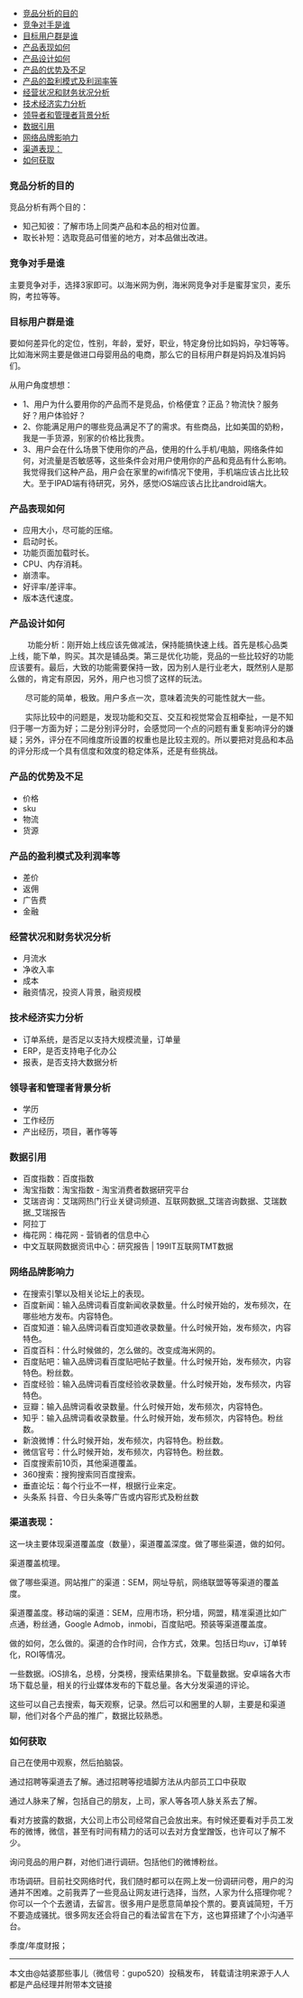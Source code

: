 

- [竞品分析的目的](#竞品分析的目的)
- [竞争对手是谁](#竞争对手是谁)
- [目标用户群是谁](#目标用户群是谁)
- [产品表现如何](#产品表现如何)
- [产品设计如何](#产品设计如何)
- [产品的优势及不足](#产品的优势及不足)
- [产品的盈利模式及利润率等](#产品的盈利模式及利润率等)
- [经营状况和财务状况分析](#经营状况和财务状况分析)
- [技术经济实力分析](#技术经济实力分析)
- [领导者和管理者背景分析](#领导者和管理者背景分析)
- [数据引用](#数据引用)
- [网络品牌影响力](#网络品牌影响力)
- [渠道表现：](#渠道表现)
- [如何获取](#如何获取)



### 竞品分析的目的

竞品分析有两个目的：

- 知己知彼：了解市场上同类产品和本品的相对位置。
- 取长补短：选取竞品可借鉴的地方，对本品做出改进。

### 竞争对手是谁

主要竞争对手，选择3家即可。以海米网为例，海米网竞争对手是蜜芽宝贝，麦乐购，考拉等等。

### 目标用户群是谁

要如何差异化的定位，性别，年龄，爱好，职业，特定身份比如妈妈，孕妇等等。比如海米网主要是做进口母婴用品的电商，那么它的目标用户群是妈妈及准妈妈们。

从用户角度想想：

- 1、用户为什么要用你的产品而不是竞品，价格便宜？正品？物流快？服务好？用户体验好？
- 2、你能满足用户的哪些竞品满足不了的需求。有些商品，比如美国的奶粉，我是一手货源，别家的价格比我贵。
- 3、用户会在什么场景下使用你的产品，使用的什么手机/电脑，网络条件如何，对流量是否敏感等，这些条件会对用户使用你的产品和竞品有什么影响。我觉得我们这种产品，用户会在家里的wifi情况下使用，手机端应该占比比较大。至于IPAD端有待研究，另外，感觉iOS端应该占比比android端大。
　　
### 产品表现如何

- 应用大小，尽可能的压缩。
- 启动时长。
- 功能页面加载时长。
- CPU、内存消耗。
- 崩溃率。
- 好评率/差评率。
- 版本迭代速度。

### 产品设计如何
　　
功能分析：刚开始上线应该先做减法，保持能搞快速上线。首先是核心品类上线，能下单，购买。其次是铺品类。第三是优化功能，竞品的一些比较好的功能应该要有。最后，大致的功能需要保持一致，因为别人是行业老大，既然别人是那么做的，肯定有原因，另外，用户也习惯了这样的玩法。

　　尽可能的简单，极致。用户多点一次，意味着流失的可能性就大一些。

　　实际比较中的问题是，发现功能和交互、交互和视觉常会互相牵扯，一是不知归于哪一方面为好；二是分别评分时，会感觉同一个点的问题有重复影响评分的嫌疑；另外，评分在不同维度所设置的权重也是比较主观的。所以要把对竞品和本品的评分形成一个具有信度和效度的稳定体系，还是有些挑战。

### 产品的优势及不足

- 价格
- sku
- 物流
- 货源

### 产品的盈利模式及利润率等

- 差价
- 返佣
- 广告费
- 金融

### 经营状况和财务状况分析

- 月流水
- 净收入率
- 成本
- 融资情况，投资人背景，融资规模

### 技术经济实力分析

- 订单系统，是否足以支持大规模流量，订单量
- ERP，是否支持电子化办公
- 报表，是否支持大数据分析

### 领导者和管理者背景分析

- 学历
- 工作经历
- 产出经历，项目，著作等等

### 数据引用
- 百度指数：百度指数
- 淘宝指数：淘宝指数 - 淘宝消费者数据研究平台
- 艾瑞咨询：艾瑞网热门行业关键词频道、互联网数据_艾瑞咨询数据、艾瑞数据_艾瑞报告
- 阿拉丁
- 梅花网：梅花网 - 营销者的信息中心
- 中文互联网数据资讯中心：研究报告 | 199IT互联网TMT数据

### 网络品牌影响力

- 在搜索引擎以及相关论坛上的表现。
- 百度新闻：输入品牌词看百度新闻收录数量。什么时候开始的，发布频次，在哪些地方发布。内容特色。
- 百度知道：输入品牌词看百度知道收录数量。什么时候开始，发布频次，内容特色。
- 百度百科：什么时候做的，怎么做的。改变成海米网的。
- 百度贴吧：输入品牌词看百度贴吧帖子数量。什么时候开始，发布频次，内容特色。粉丝数。
- 百度经验：输入品牌词看百度经验收录数量。什么时候开始，发布频次，内容特色。
- 豆瓣：输入品牌词看收录数量。什么时候开始，发布频次，内容特色。
- 知乎：输入品牌词看收录数量。什么时候开始，发布频次，内容特色。粉丝数。
- 新浪微博：什么时候开始，发布频次，内容特色。粉丝数。
- 微信官号：什么时候开始，发布频次，内容特色。粉丝数。
- 百度搜索前10页，其他渠道覆盖。
- 360搜索：搜狗搜索同百度搜索。
- 垂直论坛：每个行业不一样，根据行业来定。
- 头条系 抖音、今日头条等广告或内容形式及粉丝数
　　
### 渠道表现：

这一块主要体现渠道覆盖度（数量），渠道覆盖深度。做了哪些渠道，做的如何。

渠道覆盖梳理。

做了哪些渠道。网站推广的渠道：SEM，网址导航，网络联盟等等渠道的覆盖度。

渠道覆盖度。移动端的渠道：SEM，应用市场，积分墙，网盟，精准渠道比如广点通，粉丝通，Google Admob，inmobi，百度贴吧。预装等渠道覆盖度。

做的如何，怎么做的。渠道的合作时间，合作方式，效果。包括日均uv，订单转化，ROI等情况。

一些数据。iOS排名，总榜，分类榜，搜索结果排名。下载量数据。安卓端各大市场下载总量，相关的行业媒体发布的下载总量。各大分发渠道的评论。

这些可以自己去搜索，每天观察，记录。然后可以和圈里的人聊，主要是和渠道聊，他们对各个产品的推广，数据比较熟悉。

### 如何获取

自己在使用中观察，然后拍脑袋。

通过招聘等渠道去了解。通过招聘等挖墙脚方法从内部员工口中获取

通过人脉来了解，包括自己的朋友，上司，家人等各项人脉关系去了解。

看对方披露的数据，大公司上市公司经常自己会放出来。有时候还要看对手员工发布的微博，微信，甚至有时间有精力的话可以去对方食堂蹭饭，也许可以了解不少。

询问竞品的用户群，对他们进行调研。包括他们的微博粉丝。

市场调研。目前社交网络时代，我们随时都可以在网上发一份调研问卷，用户的沟通并不困难。之前我弄了一些竞品让网友进行选择，当然，人家为什么搭理你呢？你可以一个个去邀请，去留言。很多用户是愿意简单投个票的。要真诚简短，千万不要造成骚扰。很多网友还会将自己的看法留言在下方，这也算搭建了个小沟通平台。

季度/年度财报；

----

本文由@姑婆那些事儿（微信号：gupo520）投稿发布， 转载请注明来源于人人都是产品经理并附带本文链接
